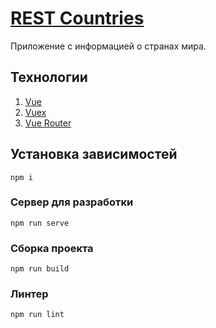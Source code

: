 # [REST Countries](https://restcountries.eu/)

Приложение с информацией о странах мира.

## Технологии

1. [Vue](https://vuejs.org/)
2. [Vuex](https://vuex.vuejs.org/)
3. [Vue Router](https://router.vuejs.org/)

## Установка зависимостей
```
npm i
```

### Сервер для разработки
```
npm run serve
```

### Сборка проекта
```
npm run build
```

### Линтер
```
npm run lint
```